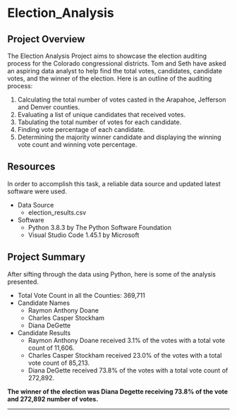 # Election_Analysis

## Project Overview

The Election Analysis Project aims to showcase the election auditing process for the Colorado congressional districts. Tom and Seth have asked an aspiring data analyst to 
help find the total votes, candidates, candidate votes, and the winner of the election. Here is an outline of the auditing process:

1. Calculating the total number of votes casted in the Arapahoe, Jefferson and Denver counties.
2. Evaluating a list of unique candidates that received votes.
3. Tabulating the total number of votes for each candidate.
4. Finding vote percentage of each candidate.
5. Determining the majority winner candidate and displaying the winning vote count and winning vote percentage.

## Resources

In order to accomplish this task, a reliable data source and updated latest software were used.

- Data Source 
     - election_results.csv 
- Software
    - Python 3.8.3 by The Python Software Foundation
    - Visual Studio Code 1.45.1 by Microsoft 

## Project Summary 
After sifting through the data using Python, here is some of the analysis presented. 

- Total Vote Count in all the Counties: 369,711
- Candidate Names
    - Raymon Anthony Doane
    - Charles Casper Stockham
    - Diana DeGette
- Candidate Results
    - Raymon Anthony Doane received 3.1% of the votes with a total vote count of 11,606. 
    - Charles Casper Stockham received 23.0% of the votes with a total vote count of 85,213.
    - Diana DeGette received 73.8% of the votes with a total vote count of 272,892.


**The winner of the election was Diana Degette receiving 73.8% of the vote and 272,892 number of votes.**

***



